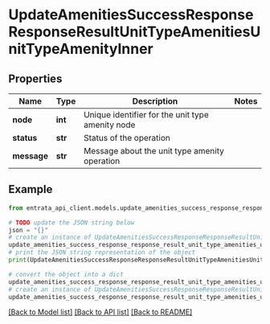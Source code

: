 # UpdateAmenitiesSuccessResponseResponseResultUnitTypeAmenitiesUnitTypeAmenityInner


## Properties

Name | Type | Description | Notes
------------ | ------------- | ------------- | -------------
**node** | **int** | Unique identifier for the unit type amenity node | 
**status** | **str** | Status of the operation | 
**message** | **str** | Message about the unit type amenity operation | 

## Example

```python
from entrata_api_client.models.update_amenities_success_response_response_result_unit_type_amenities_unit_type_amenity_inner import UpdateAmenitiesSuccessResponseResponseResultUnitTypeAmenitiesUnitTypeAmenityInner

# TODO update the JSON string below
json = "{}"
# create an instance of UpdateAmenitiesSuccessResponseResponseResultUnitTypeAmenitiesUnitTypeAmenityInner from a JSON string
update_amenities_success_response_response_result_unit_type_amenities_unit_type_amenity_inner_instance = UpdateAmenitiesSuccessResponseResponseResultUnitTypeAmenitiesUnitTypeAmenityInner.from_json(json)
# print the JSON string representation of the object
print(UpdateAmenitiesSuccessResponseResponseResultUnitTypeAmenitiesUnitTypeAmenityInner.to_json())

# convert the object into a dict
update_amenities_success_response_response_result_unit_type_amenities_unit_type_amenity_inner_dict = update_amenities_success_response_response_result_unit_type_amenities_unit_type_amenity_inner_instance.to_dict()
# create an instance of UpdateAmenitiesSuccessResponseResponseResultUnitTypeAmenitiesUnitTypeAmenityInner from a dict
update_amenities_success_response_response_result_unit_type_amenities_unit_type_amenity_inner_from_dict = UpdateAmenitiesSuccessResponseResponseResultUnitTypeAmenitiesUnitTypeAmenityInner.from_dict(update_amenities_success_response_response_result_unit_type_amenities_unit_type_amenity_inner_dict)
```
[[Back to Model list]](../README.md#documentation-for-models) [[Back to API list]](../README.md#documentation-for-api-endpoints) [[Back to README]](../README.md)


